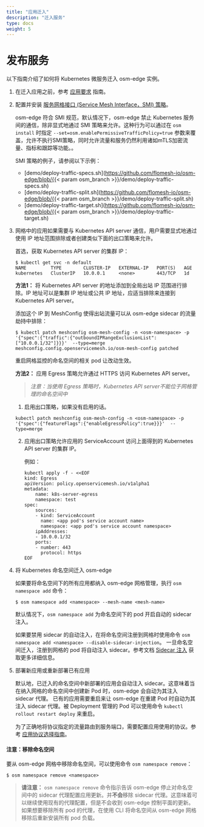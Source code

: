```yaml
---
title: "应用迁入"
description: "迁入服务"
type: docs
weight: 5
---
```


# 发布服务

以下指南介绍了如何将 Kubernetes 微服务迁入 osm-edge 实例。

1. 在迁入应用之前，参考 [应用要求](/docs/guides/app_onboarding/prereqs) 指南。

2. 配置并安装 [服务网格接口 (Service Mesh Interface，SMI) 策略](https://github.com/servicemeshinterface/smi-spec)。

    osm-edge 符合 SMI 规范，默认情况下，osm-edge 禁止 Kubernetes 服务间的通信，除非显式地通过 SMI 策略来允许。这种行为可以通过在 `osm install` 时指定 `--set=osm.enablePermissiveTrafficPolicy=true` 参数来覆盖，允许不执行SMI策略，同时允许流量和服务仍然利用诸如mTLS加密流量、指标和跟踪等功能。。

    SMI 策略的例子，请参阅以下示例：
    - [demo/deploy-traffic-specs.sh](https://github.com/flomesh-io/osm-edge/blob/{{< param osm_branch >}}/demo/deploy-traffic-specs.sh)
    - [demo/deploy-traffic-split.sh](https://github.com/flomesh-io/osm-edge/blob/{{< param osm_branch >}}/demo/deploy-traffic-split.sh)
    - [demo/deploy-traffic-target.sh](https://github.com/flomesh-io/osm-edge/blob/{{< param osm_branch >}}/demo/deploy-traffic-target.sh)

3. 网格中的应用如果需要与 Kubernetes API server 通信，用户需要显式地通过使用 IP 地址范围排除或者创建类似下面的出口策略来允许。

   首选，获取 Kubernetes API server 的集群 IP：
   ```console
   $ kubectl get svc -n default
   NAME         TYPE        CLUSTER-IP   EXTERNAL-IP   PORT(S)   AGE
   kubernetes   ClusterIP   10.0.0.1     <none>        443/TCP   1d
   ```

    **方法1：** 将 Kubernetes API server 的地址添加到全局出站 IP 范围进行排除。IP 地址可以是集群 IP 地址或公共 IP 地址，应适当排除来连接到 Kubernetes API server。
    
    添加这个 IP 到 MeshConfig 使得出站流量可以从 osm-edge sidecar 的流量劫持中排除：
    
    ```console
    $ kubectl patch meshconfig osm-mesh-config -n <osm-namespace> -p '{"spec":{"traffic":{"outboundIPRangeExclusionList":["10.0.0.1/32"]}}}'  --type=merge
    meshconfig.config.openservicemesh.io/osm-mesh-config patched
    ```
    
    重启网格监控的命名空间的相关 pod 让改动生效。

    **方法2：** 应用 Egress 策略允许通过 HTTPS 访问 Kubernetes API server。
   
   > _注意：当使用 Egress 策略时，Kubernetes API server不能位于网格管理的命名空间中_

    1. 启用出口策略，如果没有启用的话。
    ```console
    kubectl patch meshconfig osm-mesh-config -n <osm-namespace> -p '{"spec":{"featureFlags":{"enableEgressPolicy":true}}}'  --type=merge
    ```
   
    2. 应用出口策略允许应用的 ServiceAccount 访问上面得到的 Kubernetes API server 的集群 IP。

        例如：
        ```console
        kubectl apply -f - <<EOF
        kind: Egress
        apiVersion: policy.openservicemesh.io/v1alpha1
        metadata:
            name: k8s-server-egress
            namespace: test
        spec:
            sources:
            - kind: ServiceAccount
              name: <app pod's service account name>
              namespace: <app pod's service account namespace>
            ipAddresses:
            - 10.0.0.1/32
            ports:
            - number: 443
              protocol: https
        EOF
        ```  

4. 将 Kubernetes 命名空间迁入 osm-edge

    如果要将命名空间下的所有应用都纳入 osm-edge 网格管理，执行 `osm namespace add` 命令：

    ```console
    $ osm namespace add <namespace> --mesh-name <mesh-name>
    ```

    默认情况下，`osm namespace add` 为命名空间下的 pod 开启自动的 sidecar 注入。

    如果要禁用 sidecar 的自动注入，在将命名空间注册到网格时使用命令 `osm namespace add <namespace> --disable-sidecar-injection`。
    一旦命名空间迁入，注册到网格的 pod 将自动注入 sidecar。参考文档 [Sidecar 注入](/docs/guides/app_onboarding/sidecar_injection) 获取更多详细信息。

5.  部署新应用或重新部署已有应用

    默认地，已迁入的命名空间中新部署的应用会自动注入 sidecar。这意味着当在纳入网格的命名空间中创建新 Pod 时，osm-edge 会自动为其注入 sidecar 代理。
    已有的应用需要重启来让 osm-edge 在重建 Pod 时自动为其注入 sidecar 代理。被 Deployment 管理的 Pod 可以使用命令 `kubectl rollout restart deploy` 来重启。

    为了正确地将协议指定的流量路由到服务端口，需要配置应用使用的协议。参考 [应用协议选择指南](/docs/guides/app_onboarding/app_protocol_selection)。

#### 注意：移除命名空间

要从 osm-edge 网格中移除命名空间，可以使用命令 `osm namespace remove`：

```console
$ osm namespace remove <namespace>
```

> **请注意：**
> `osm namespace remove` 命令指示告诉 osm-edge 停止对命名空间中的 sidecar 代理配置应用更新。并**不会**移除 sidecar 代理。这意味着可以继续使用现有的代理配置，但是不会收到 osm-edge 控制平面的更新。如果想要移除所有 pod 的代理，在使用 CLI 将命名空间从 osm-edge 网格移除后重新安装所有 pod 负载。
